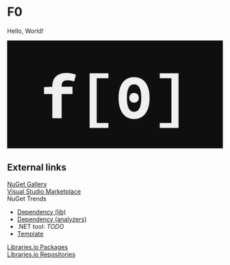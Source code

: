# F0
Hello, World!

![F0](https://raw.githubusercontent.com/Flash0ver/F0/master/Branding/GitHub/F0.png)

## External links
[NuGet Gallery](https://www.nuget.org/profiles/Flash0ver)\
[Visual Studio Marketplace](https://marketplace.visualstudio.com/publishers/Flash0Ware)\
NuGet Trends
- [Dependency (lib)](https://nugettrends.com/packages?months=24&ids=F0.Common&ids=F0.Mvvm&ids=F0.Wpf&ids=F0.Cli&ids=F0.Testing)
- [Dependency (analyzers)](https://nugettrends.com/packages?months=24&ids=F0.Analyzers&ids=F0.Generators&ids=F0.Compatibility)
- .NET tool: _TODO_
- [Template](https://nugettrends.com/packages?months=24&ids=F0.Templates)

[Libraries.io Packages](https://libraries.io/github/Flash0ver/projects)\
[Libraries.io Repositories](https://libraries.io/github/Flash0ver/repositories)
